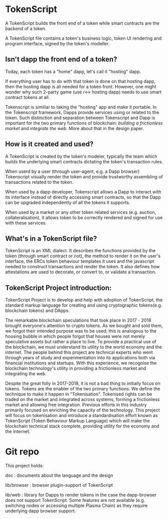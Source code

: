 # TokenScript

A TokenScript builds the front end of a token while smart contracts are the backend of a token.

A TokenScript file contains a token's business logic, token UI rendering and program interface, signed by the token's modeller.

## Isn't dapp the front end of a token?

Today, each token has a "home" dapp, let's call it "hosting" dapp.

If everything user has to do with that token is done on that hosting dapp, then the hosting dapp is all needed for a token front. However, one might wonder why such 2-party game (use r<-> hosting dapp) needs to use smart contract tokens at all.

Tokenscript is similiar to taking the "hosting" app and make it portable. In the Tokenscript framework, Dapps provide services using or related to the token. Such distinction and separation between Tokenscript and Dapp is important for the two primary functions of blockchain: *building a frictionless market* and *integrate the web*. More about that in the design paper.

## How is it created and used?

A TokenScript is created by the token's modeler, typically the team which builds the underlying smart contracts dictating the token's transaction rules.

When userd by a user (through user-agent, e.g. a Dapp browser) Tokenscript visually render the token and provide trustworthy assembling of transactions related to the token.

When used by a dapp developer, Tokenscript allows a Dapp to interact with its interface instead of directly accessing smart contracts, so that the Dapp can be upgraded independently of all the tokens it supports.

When used by a market or any other token related services (e.g. auction, collateralisation), it allows token to be correctly rendered and signed for use with these services.

## What's in a TokenScript file?

TokenScript is an XML dialect. It describes the functions provided by the token (through smart contract or not), the method to render it on the user's interface, the ERCs token behaviour templates it uses and the javascript needed to construct transactions and render the token. It also defines how attestations are used to decorate, or convert to, or validate a transaction.

## TokenScript Project introduction: 

TokenScript Project is to develop and help with adoption of TokenScript, the standard markup language for creating and using cryptographic tokens(e.g. blockchain tokens) and DApps.

The remarkable blockchain speculations that took place in 2017 - 2018 brought everyone's attention to crypto tokens. As we bought and sold them, we forgot their intended purpose was to be used; this is analogous to the housing bubble in which people forgot that houses were not merely speculative assets but rather a place to live. To provide a practical use of the blockchain, we must understand its utility to the world economy and the internet. The people behind this project are technical experts who went through years of study and experimentation into its applications both via financial institutions and startups. With this experience, we recognise the blockchain technology's utility in providing a frictionless market and integrating the web.

Despite the great folly in 2017-2018, it is not a bad thing to initially focus on tokens. Tokens are the enabler of the two primary functions. We define the technique to make it happen in "Tokenisation". Tokenised rights can be traded on the market and integrated across systems, forming a frictionless market and allowing free integration. Previous efforts in this industry primarily focused on enriching the capacity of the technology. This project will focus on tokenisation and introduce a standardisation effort known as TokenScript (Token Behaviour Markup Language) which will make the blockchain technical stack complete, providing utility for the economy and the internet.

# Git repo

This project holds:

doc
:   documents about the language and the design

lib/browser
:   browser plugin-support of TokenScript

lib/web
:    library for Dapps to render tokens in the case the dapp-browser does not support TokenScript. Some features are not available (e.g. switching nodes or accessing multiple Plasma Chain) as they require underlying dapp browser support.
